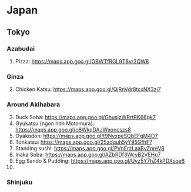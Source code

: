 # Japan
## Tokyo
### Azabudai
1. Pizza: https://maps.app.goo.gl/GBWTfRGL9T8vr3QW8
### Ginza
2. Chicken Katsu: https://maps.app.goo.gl/QjRnVdr8tcxNX3zj7
### Around Akihabara
3. Duck Soba: https://maps.app.goo.gl/GhusjzWRrtRK66gk7
4. Gyukatsu (ngon hơn Motomura): https://maps.app.goo.gl/o8WkqDAJWxoncszs8
5. Oyakodon: https://maps.app.goo.gl/t9NvxpeSQbEFgM4D7
6. Tonkatsu: https://maps.app.goo.gl/25adquh5yY95GfhF7
7. Standing sushi: https://maps.app.goo.gl/PVnErzLaaByZpreV8
8. Inaka Soba: https://maps.app.goo.gl/AZbRDf3WcyB2VEHu7
9. Egg Sando & Pudding: https://maps.app.goo.gl/Uyz5Y7hZ4kPDXsoe6
10. 
### Shinjuku
